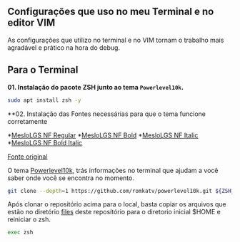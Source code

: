 ## Configurações que uso no meu Terminal e no editor VIM

As configurações que utilizo no terminal e no VIM tornam o trabalho mais agradável e prático na hora do debug.

## Para o Terminal

**01. Instalação do pacote ZSH junto ao tema ```Powerlevel10k```.**
```bash
sudo apt install zsh -y
```
**02. Instalação das Fontes necessárias para que o tema funcione corretamente

*[MesloLGS NF Regular](https://github.com/romkatv/powerlevel10k-media/raw/master/MesloLGS%20NF%20Regular.ttf)
*[MesloLGS NF Bold](https://github.com/romkatv/powerlevel10k-media/raw/master/MesloLGS%20NF%20Bold.ttf)
*[MesloLGS NF Italic](https://github.com/romkatv/powerlevel10k-media/raw/master/MesloLGS%20NF%20Italic.ttf)
*[MesloLGS NF Bold Italic](https://github.com/romkatv/powerlevel10k-media/raw/master/MesloLGS%20NF%20Bold%20Italic.ttf)

[Fonte original](https://github.com/romkatv/powerlevel10k#meslo-nerd-font-patched-for-powerlevel10k)

O tema [Powerlevel10k](https://github.com/romkatv/powerlevel10k), trás informações no terminal que ajudam a você saber onde você se encontra no momento.
```bash
git clone --depth=1 https://github.com/romkatv/powerlevel10k.git ${ZSH_CUSTOM:-$HOME/.oh-my-zsh/custom}/themes/powerlevel10k
```

Após clonar o repositório acima para o local, basta copiar os arquivos que estão no diretório [files](/files) deste reposítório para o diretorio inicial $HOME
e reiniciar o zsh.
```bash
exec zsh
```

